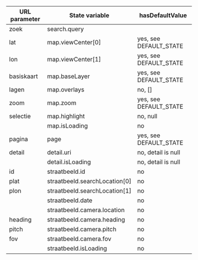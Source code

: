 | URL parameter | State variable                  | hasDefaultValue        |
|---------------|---------------------------------|------------------------|
| zoek          | search.query || search.location | no, null               |
| lat           | map.viewCenter[0]               | yes, see DEFAULT_STATE |
| lon           | map.viewCenter[1]               | yes, see DEFAULT_STATE |
| basiskaart    | map.baseLayer                   | yes, see DEFAULT_STATE |
| lagen         | map.overlays                    | no, []                 |
| zoom          | map.zoom                        | yes, see DEFAULT_STATE |
| selectie      | map.highlight                   | no, null               |
|               | map.isLoading                   | no                     |
| pagina        | page                            | yes, see DEFAULT_STATE |
| detail        | detail.uri                      | no, detail is null     |
|               | detail.isLoading                | no, detail is null     |
| id            | straatbeeld.id                  | no                     |
| plat          | straatbeeld.searchLocation[0]   | no                     |
| plon          | straatbeeld.searchLocation[1]   | no                     |
|               | straatbeeld.date                | no                     |
|               | straatbeeld.camera.location     | no                     |
| heading       | straatbeeld.camera.heading      | no                     |
| pitch         | straatbeeld.camera.pitch        | no                     |
| fov           | straatbeeld.camera.fov          | no                     |
|               | straatbeeld.isLoading           | no                     |

